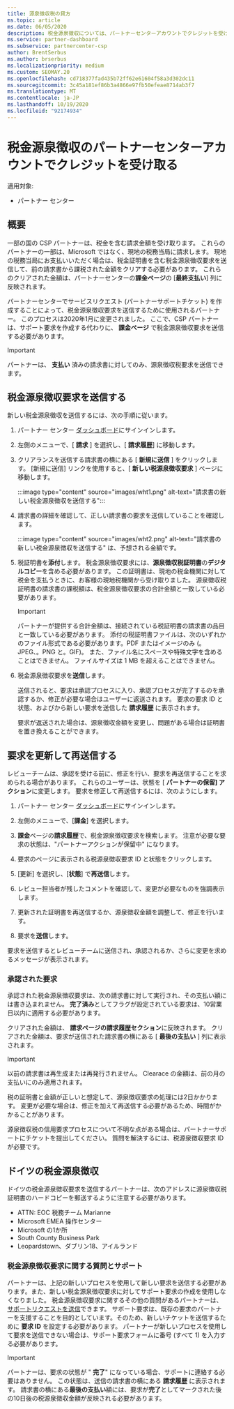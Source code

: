 ```yaml
---
title: 源泉徴収税の貸方
ms.topic: article
ms.date: 06/05/2020
description: 税金源泉徴収については、パートナーセンターアカウントでクレジットを受け取ります。 税金源泉徴収要求を送信する手順についても説明します。
ms.service: partner-dashboard
ms.subservice: partnercenter-csp
author: BrentSerbus
ms.author: brserbus
ms.localizationpriority: medium
ms.custom: SEOMAY.20
ms.openlocfilehash: cd718377fad435b72ff62e61604f58a3d302dc11
ms.sourcegitcommit: 3c45a181ef86b3a4866e97fb50efeae8714ab3f7
ms.translationtype: MT
ms.contentlocale: ja-JP
ms.lasthandoff: 10/19/2020
ms.locfileid: "92174934"
---
```

# <a name="receive-credit-on-your-partner-center-account-for-tax-withholding"></a>税金源泉徴収のパートナーセンターアカウントでクレジットを受け取る

適用対象:

- パートナー センター

## <a name="overview"></a>概要

一部の国の CSP パートナーは、税金を含む請求金額を受け取ります。 これらのパートナーの一部は、Microsoft ではなく、現地の税務当局に請求します。 現地の税務当局にお支払いいただく場合は、税金証明書を含む税金源泉徴収要求を送信して、前の請求書から課税された金額をクリアする必要があります。 これらのクリアされた金額は、パートナーセンターの**課金ページ**の [**最終支払い**] 列に反映されます。

パートナーセンターでサービスリクエスト (パートナーサポートチケット) を作成することによって、税金源泉徴収要求を送信するために使用されるパートナー。 このプロセスは2020年1月に変更されました。 ここで、CSP パートナーは、サポート要求を作成する代わりに、 **課金ページ** で税金源泉徴収要求を送信する必要があります。

> [!IMPORTANT]
> パートナーは、 **支払い** 済みの請求書に対してのみ、源泉徴収税要求を送信できます。

## <a name="submit-a-tax-withholding-request"></a>税金源泉徴収要求を送信する

新しい税金源泉徴収を送信するには、次の手順に従います。

1. パートナー センター [ダッシュボード](https://partner.microsoft.com/dashboard/home)にサインインします。

2. 左側のメニューで、[ **請求** ] を選択し、[ **請求履歴**] に移動します。

3. クリアランスを送信する請求書の横にある [ **新規に送信** ] をクリックします。 [新規に送信] リンクを使用すると、[ **新しい税源泉徴収要求** ] ページに移動します。

   :::image type="content" source="images/wht1.png" alt-text="請求書の新しい税金源泉徴収を送信する":::

4. 請求書の詳細を確認して、正しい請求書の要求を送信していることを確認します。

   :::image type="content" source="images/wht2.png" alt-text="請求書の新しい税金源泉徴収を送信する" は、予想される金額です。

6. 税証明書を**添付**します。 税金源泉徴収要求には、**源泉徴収税証明書**の**デジタルコピー**を含める必要があります。 この証明書は、現地の税金機関に対して税金を支払うときに、お客様の現地税機関から受け取りました。 源泉徴収税証明書の請求書の課税額は、税金源泉徴収要求の合計金額と一致している必要があります。

   > [!IMPORTANT]
   > パートナーが提供する合計金額は、接続されている税証明書の請求書の品目と一致している必要があります。 添付の税証明書ファイルは、次のいずれかのファイル形式である必要があります。PDF またはイメージのみ (。JPEG、。PNG と。GIF)。 また、ファイル名にスペースや特殊文字を含めることはできません。 ファイルサイズは 1 MB を超えることはできません。

7. 税金源泉徴収要求を**送信**します。

   送信されると、要求は承認プロセスに入り、承認プロセスが完了するのを承認するか、修正が必要な場合はユーザーに返送されます。 要求の要求 ID と状態、およびから新しい要求を送信した **請求履歴** に表示されます。

   要求が返送された場合は、源泉徴収金額を変更し、問題がある場合は証明書を置き換えることができます。

## <a name="update-request-and-resubmit"></a>要求を更新して再送信する

レビューチームは、承認を受ける前に、修正を行い、要求を再送信することを求められる場合があります。 これらのユーザーは、状態を [ **パートナーの保留] アクション**に変更します。 要求を修正して再送信するには、次のようにします。

1. パートナー センター [ダッシュボード](https://partner.microsoft.com/dashboard/home)にサインインします。

2. 左側のメニューで、[**課金**] を選択します。

3. **課金**ページの**請求履歴**で、税金源泉徴収要求を検索します。 注意が必要な要求の状態は、"パートナーアクションが保留中" になります。

4. 要求のページに表示される税源泉徴収要求 ID と状態をクリックします。

5. [更新] を選択し、[**状態**] で**再送信**します。

6. レビュー担当者が残したコメントを確認して、変更が必要なものを強調表示します。

7. 更新された証明書を再送信するか、源泉徴収金額を調整して、修正を行います。

8. 要求を**送信**します。

要求を送信するとレビューチームに送信され、承認されるか、さらに変更を求めるメッセージが表示されます。

### <a name="approved-requests"></a>承認された要求

承認された税金源泉徴収要求は、次の請求書に対して実行され、その支払い額には書き込まれません。 **完了済み**としてフラグが設定されている要求は、10営業日以内に適用する必要があります。 

クリアされた金額は、 **請求ページの請求履歴セクション**に反映されます。 クリアされた金額は、要求が送信された請求書の横にある [ **最後の支払い** ] 列に表示されます。

   > [!IMPORTANT]
   > 以前の請求書は再生成または再発行されません。 Clearace の金額は、前の月の支払いにのみ適用されます。

税の証明書と金額が正しいと想定して、源泉徴収要求の処理には2日かかります。 変更が必要な場合は、修正を加えて再送信する必要があるため、時間がかかることがあります。

源泉徴収税の信用要求プロセスについて不明な点がある場合は、パートナーサポートにチケットを提出してください。 質問を解決するには、税源泉徴収要求 ID が必要です。

## <a name="german-tax-withholding"></a>ドイツの税金源泉徴収

ドイツの税金源泉徴収要求を送信するパートナーは、次のアドレスに源泉徴収税証明書のハードコピーを郵送するように注意する必要があります。

- ATTN: EOC 税務チーム Marianne
- Microsoft EMEA 操作センター
- Microsoft の1か所
- South County Business Park
- Leopardstown、ダブリン18、アイルランド

### <a name="questions-and-assistance-for-tax-withholding-requests"></a>税金源泉徴収要求に関する質問とサポート

パートナーは、上記の新しいプロセスを使用して新しい要求を送信する必要があります。また、新しい税金源泉徴収要求に対してサポート要求の作成を使用しなくなりました。 税金源泉徴収要求に関するその他の質問があるパートナーは、 [サポートリクエストを送信](https://partner.microsoft.com/dashboard/support/csp/servicerequests/create?stage=2&topicid=9227afa6-babf-3917-acee-67db7860f5ed)できます。 サポート要求は、既存の要求のパートナーを支援することを目的としています。そのため、新しいチケットを送信するために **要求 ID** を設定する必要があります。 パートナーが新しいプロセスを使用して要求を送信できない場合は、サポート要求フォームに番号 (すべて 1) を入力する必要があります。 

   > [!IMPORTANT]
   > パートナーは、要求の状態が " **完了**" になっている場合、サポートに連絡する必要はありません。 この状態は、送信の請求書の横にある **請求履歴** に表示されます。 請求書の横にある**最後の支払い**額には、要求が**完了**としてマークされた後の10日後の税源泉徴収金額が反映される必要があります。
